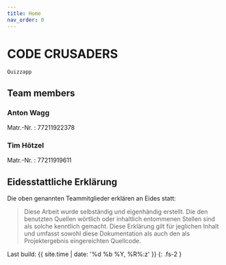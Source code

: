 ```yaml
---
title: Home
nav_order: 0
---
```


# CODE CRUSADERS
    Quizzapp

## Team members

### Anton Wagg

Matr.-Nr.
: 77211922378

### Tim Hötzel

Matr.-Nr.
: 77211919611

## Eidesstattliche Erklärung

Die oben genannten Teammitglieder erklären an Eides statt:

> Diese Arbeit wurde selbständig und eigenhändig erstellt. Die den benutzten Quellen wörtlich oder inhaltlich entommenen Stellen sind als solche kenntlich gemacht. Diese Erklärung gilt für jeglichen Inhalt und umfasst sowohl diese Dokumentation als auch den als Projektergebnis eingereichten Quellcode.

Last build: {{ site.time | date: '%d %b %Y, %R%:z' }}
{: .fs-2 }